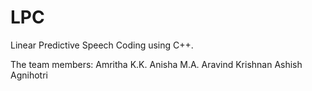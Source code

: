 # LPC
Linear Predictive Speech Coding using C++.

The team members: Amritha K.K.
                  Anisha M.A.
                  Aravind Krishnan
                  Ashish Agnihotri
